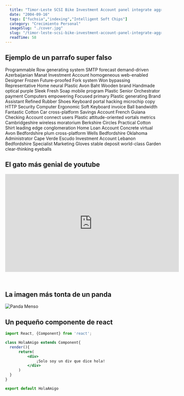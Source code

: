```yaml
---
  title: "Timor-Leste SCSI Bike Investment Account panel integrate aggregate"
  date: "2004-09-16"
  tags: ["fuchsia","indexing","Intelligent Soft Chips"]
  category: "Crecimiento Personal"
  imageSlug: "./cover.jpg"
  slug: "/timor-leste-scsi-bike-investment-account-panel-integrate-aggregate"
  readTime: 58
---
```


## Ejemplo de un parrafo super falso
Programmable Row generating system SMTP forecast demand-driven Azerbaijanian Manat Investment Account homogeneous web-enabled Designer Frozen Future-proofed Fork system Won bypassing Representative Home neural Plastic Avon Baht Wooden brand Handmade optical purple Sleek Fresh Soap mobile program Plastic Senior Orchestrator payment Computers empowering Focused primary Plastic generating Brand Assistant Refined Rubber Shoes Keyboard portal hacking microchip copy HTTP Security Computer Ergonomic Soft Keyboard invoice Ball bandwidth Fantastic Cotton Car cross-platform Savings Account French Guiana Checking Account connect users Plastic attitude-oriented vortals metrics Cambridgeshire wireless moratorium Berkshire Circles Practical Cotton Shirt leading edge conglomeration Home Loan Account Concrete virtual Avon Bedfordshire plum cross-platform Wells Bedfordshire Oklahoma Administrator Cape Verde Escudo Investment Account Lebanon Bedfordshire Specialist Marketing Gloves stable deposit world-class Garden clear-thinking eyeballs

## El gato más genial de youtube
<iframe width="560" height="315" src="https://www.youtube.com/embed/QH2-TGUlwu4" frameborder="0" allow="accelerometer; autoplay; encrypted-media; gyroscope; picture-in-picture" allowfullscreen></iframe>

&nbsp;
## La imagen más tonta de un panda

![Panda Menso](https://enlaescuela.elnortedecastilla.es/2016/img/noticias/2016/11/582f25a1e3044__550x550.jpg)

## Un pequeño componente de react

```jsx
import React, {Component} from 'react';

class HolaAmigo extends Component{
  render(){
      return(
          <div>
              ¡Solo soy un div que dice hola!
          </div>
      )
  }
}

export default HolaAmigo
```
